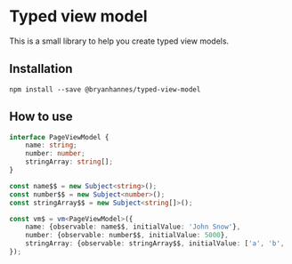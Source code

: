 # Typed view model

This is a small library to help you create typed view models.

## Installation

```shell
npm install --save @bryanhannes/typed-view-model
```

## How to use

```typescript
interface PageViewModel {
    name: string;
    number: number;
    stringArray: string[];
}

const name$$ = new Subject<string>();
const number$$ = new Subject<number>();
const stringArray$$ = new Subject<string[]>();

const vm$ = vm<PageViewModel>({
    name: {observable: name$$, initialValue: 'John Snow'},
    number: {observable: number$$, initialValue: 5000},
    stringArray: {observable: stringArray$$, initialValue: ['a', 'b', 'c']},
});
```
